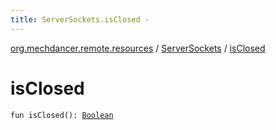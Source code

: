 ```yaml
---
title: ServerSockets.isClosed - 
---
```


[org.mechdancer.remote.resources](../index.html) / [ServerSockets](index.html) / [isClosed](./is-closed.html)

# isClosed

`fun isClosed(): `[`Boolean`](https://kotlinlang.org/api/latest/jvm/stdlib/kotlin/-boolean/index.html)
